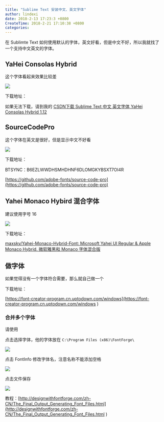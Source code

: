 ```yaml
---
title: "Sublime Text 安装中文、英文字体"
author: lindexi
date: 2018-2-13 17:23:3 +0800
CreateTime: 2018-2-21 17:10:38 +0800
categories: 
---
```


在 Sublimte Text 如何使用默认的字体，英文好看，但是中文不好，所以我就找了一个支持中文英文的字体。

<!--more-->


<!-- csdn -->

## YaHei Consolas Hybrid

这个字体看起来效果比较差

![](http://7xqpl8.com1.z0.glb.clouddn.com/34fdad35-5dfe-a75b-2b4b-8c5e313038e2%2F201812091421.jpg)

下载地址：

如果无法下载，请到我的 [CSDN下载 Sublime Text 中文 英文字体 YaHei Consolas Hybrid 1.12](http://download.csdn.net/download/lindexi_gd/10215113 )

## SourceCodePro

这个字体在英文是很好，但是显示中文不好看

![](http://7xqpl8.com1.z0.glb.clouddn.com/AwCCAwMAItoFAMV%2BBQA28wYAAQAEAK4%2BAQBmQwIAaOgJAOjZ%2F201732412392.jpg)

下载地址：

BTSYNC：B6EZLWWDHSMHDHNF6DLOMGKYBSXT7OI4R

[https://github.com/adobe-fonts/source-code-pro](https://github.com/adobe-fonts/source-code-pro)

## Yahei Monaco Hybird 混合字体

建议使用字号 16 

![](http://7xqpl8.com1.z0.glb.clouddn.com/34fdad35-5dfe-a75b-2b4b-8c5e313038e2%2F201812095947.jpg)

下载地址：

[maxsky/Yahei-Monaco-Hybrid-Font: Microsoft Yahei UI Regular & Apple Monaco Hybrid. 微软雅黑和 Monaco 字体混合版](https://github.com/maxsky/Yahei-Monaco-Hybrid-Font )

## 做字体

如果觉得没有一个字体符合需要，那么就自己做一个

下载地址：

[https://font-creator-program.cn.uptodown.com/windows](https://font-creator-program.cn.uptodown.com/windows )

### 合并多个字体

请使用

点击选择字体，他的字体放在  `C:\Program Files (x86)\FontForge\`

![](http://7xqpl8.com1.z0.glb.clouddn.com/34fdad35-5dfe-a75b-2b4b-8c5e313038e2%2F201812093732.jpg)

点击 FontInfo 修改字体名，注意名称不能添加空格

![](http://7xqpl8.com1.z0.glb.clouddn.com/34fdad35-5dfe-a75b-2b4b-8c5e313038e2%2F201812094548.jpg)

点击文件保存

![](http://7xqpl8.com1.z0.glb.clouddn.com/34fdad35-5dfe-a75b-2b4b-8c5e313038e2%2F201812093945.jpg)

教程：[http://designwithfontforge.com/zh-CN/The_Final_Output_Generating_Font_Files.html](http://designwithfontforge.com/zh-CN/The_Final_Output_Generating_Font_Files.html )

